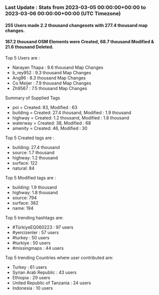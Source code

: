 ### Last Update : Stats from 2023-03-05 00:00:00+00:00 to 2023-03-06 00:00:00+00:00 (UTC Timezone)

#### 255 Users made 2.2 thousand changesets with 277.4 thousand map changes.
#### 187.2 thousand OSM Elements were Created, 68.7 thousand Modified & 21.6 thousand Deleted.

Top 5 Users are : 
- Narayan Thapa : 9.6 thousand Map Changes
- b_rey952 : 9.3 thousand Map Changes
- Ang96 : 8.3 thousand Map Changes
- Co Meijer : 7.9 thousand Map Changes
- Zh9567 : 7.5 thousand Map Changes

Summary of Supplied Tags
- poi = Created: 83, Modified : 63
- building = Created: 27.4 thousand, Modified : 1.9 thousand
- highway = Created: 1.2 thousand, Modified : 1.8 thousand
- waterway = Created: 38, Modified : 68
- amenity = Created: 46, Modified : 30


Top 5 Created tags are :
- building: 27.4 thousand
- source: 1.7 thousand
- highway: 1.2 thousand
- surface: 122
- natural: 84


Top 5 Modified tags are :
- building: 1.9 thousand
- highway: 1.8 thousand
- source: 794
- surface: 382
- name: 194


Top 5 trending hashtags are:
- #TürkiyeEQ060223 : 97 users
- #yercizenler : 57 users
- #turkey : 50 users
- #turkiye : 50 users
- #missingmaps : 44 users


Top 5 trending Countries where user contributed are:
- Turkey : 61 users
- Syrian Arab Republic : 43 users
- Ethiopia : 29 users
- United Republic of Tanzania : 24 users
- Indonesia : 10 users

